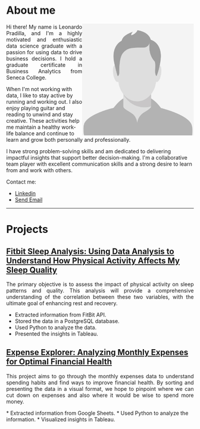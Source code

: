 # About me

<img align="right" src="https://github.com/LeoPradilla/Portfolio/blob/main/images/male-placeholder-image.jpeg" alt="Profile Picture" width="300" height="300">

<p align="justify">Hi there! My name is Leonardo Pradilla, and I'm a highly motivated and enthusiastic data science graduate with a passion for using data to drive business decisions. I hold a graduate certificate in Business Analytics from Seneca College.

When I'm not working with data, I like to stay active by running and working out. I also enjoy playing guitar and reading to unwind and stay creative. These activities help me maintain a healthy work-life balance and continue to learn and grow both personally and professionally. 

I have strong problem-solving skills and am dedicated to delivering impactful insights that support better decision-making. I'm a collaborative team player with excellent communication skills and a strong desire to learn from and work with others.</p>

Contact me:
* [Linkedin](https://www.linkedin.com/in/leonardopradilla/)
* <a href = "mailto: lfpradilla@gmail.com" alt="lfpradilla@gmail.com">Send Email</a>

---

# Projects

## [Fitbit Sleep Analysis: Using Data Analysis to Understand How Physical Activity Affects My Sleep Quality](https://leopradilla.github.io/FitSleep/)
<p align="justify">The primary objective is to assess the impact of physical activity on sleep patterns and quality. This analysis will provide a comprehensive understanding of the correlation between these two variables, with the ultimate goal of enhancing rest and recovery.</p>

* Extracted information from FitBit API.
* Stored the data in a PostgreSQL database.
* Used Python to analyze the data.
* Presented the insights in Tableau.

## [Expense Explorer: Analyzing Monthly Expenses for Optimal Financial Health](https://leopradilla.github.io/ExpenseExplorer/)
<p align="justify">This project aims to go through the monthly expenses data to understand spending habits and find ways to improve financial health. By sorting and presenting the data in a visual format, we hope to pinpoint where we can cut down on expenses and also where it would be wise to spend more money.</p>
* Extracted information from Google Sheets.
* Used Python to analyze the information.
* Visualized insights in Tableau.

